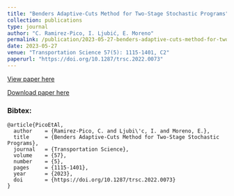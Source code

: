 ```yaml
---
title: "Benders Adaptive-Cuts Method for Two-Stage Stochastic Programs"
collection: publications
type: journal
author: "C. Ramirez-Pico, I. Ljubić, E. Moreno"
permalink: /publication/2023-05-27-benders-adaptive-cuts-method-for-two-stage-stochastic-programs
date: 2023-05-27
venue: "Transportation Science 57(5): 1115-1401, C2"
paperurl: "https://doi.org/10.1287/trsc.2022.0073"
---
```


[View paper here](https://doi.org/10.1287/trsc.2022.0073)

[Download paper here](https://arxiv.org/abs/2203.00752)

### Bibtex:

```
@article{PicoEtAl,
  author    = {Ramirez-Pico, C. and Ljubi\'c, I. and Moreno, E.},
  title     = {Benders Adaptive-Cuts Method for Two-Stage Stochastic Programs},
  journal   = {Transportation Science},
  volume    = {57},
  number    = {5},
  pages     = {1115-1401},
  year      = {2023},
  doi       = {https://doi.org/10.1287/trsc.2022.0073}
}
```
